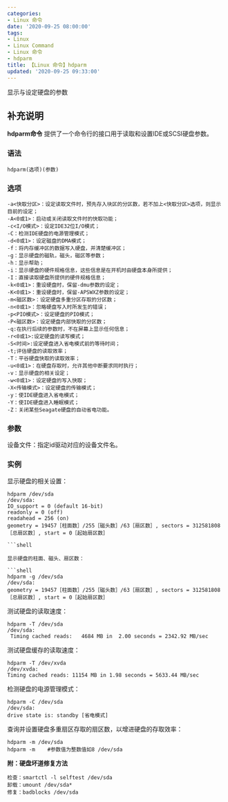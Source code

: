 ```yaml
---
categories:
- Linux 命令
date: '2020-09-25 08:00:00'
tags:
- Linux
- Linux Command
- Linux 命令
- hdparm
title: 【Linux 命令】hdparm
updated: '2020-09-25 09:33:00'
---
```


显示与设定硬盘的参数

## 补充说明

**hdparm命令** 提供了一个命令行的接口用于读取和设置IDE或SCSI硬盘参数。

###  语法

```shell
hdparm(选项)(参数)
```

###  选项

```shell
-a<快取分区>：设定读取文件时，预先存入块区的分区数，若不加上<快取分区>选项，则显示目前的设定；
-A<0或1>：启动或关闭读取文件时的快取功能；
-c<I/O模式>：设定IDE32位I/O模式；
-C：检测IDE硬盘的电源管理模式；
-d<0或1>：设定磁盘的DMA模式；
-f：将内存缓冲区的数据写入硬盘，并清楚缓冲区；
-g：显示硬盘的磁轨，磁头，磁区等参数；
-h：显示帮助；
-i：显示硬盘的硬件规格信息，这些信息是在开机时由硬盘本身所提供；
-I：直接读取硬盘所提供的硬件规格信息；
-k<0或1>：重设硬盘时，保留-dmu参数的设定；
-K<0或1>：重设硬盘时，保留-APSWXZ参数的设定；
-m<磁区数>：设定硬盘多重分区存取的分区数；
-n<0或1>：忽略硬盘写入时所发生的错误；
-p<PIO模式>：设定硬盘的PIO模式；
-P<磁区数>：设定硬盘内部快取的分区数；
-q:在执行后续的参数时，不在屏幕上显示任何信息；
-r<0或1>:设定硬盘的读写模式；
-S<时间>:设定硬盘进入省电模式前的等待时间；
-t;评估硬盘的读取效率；
-T：平谷硬盘快取的读取效率；
-u<0或1>：在硬盘存取时，允许其他中断要求同时执行；
-v：显示硬盘的相关设定；
-w<0或1>：设定硬盘的写入快取；
-X<传输模式>：设定硬盘的传输模式；
-y：使IDE硬盘进入省电模式；
-Y：使IDE硬盘进入睡眠模式；
-Z：关闭某些Seagate硬盘的自动省电功能。
```

###  参数

设备文件：指定id驱动对应的设备文件名。

###  实例

显示硬盘的相关设置：

```shell
hdparm /dev/sda
/dev/sda:
IO_support = 0 (default 16-bit)
readonly = 0 (off)
readahead = 256 (on)
geometry = 19457［柱面数］/255［磁头数］/63［扇区数］, sectors = 312581808［总扇区数］, start = 0［起始扇区数］

```shell

显示硬盘的柱面、磁头、扇区数：

```shell
hdparm -g /dev/sda
/dev/sda:
geometry = 19457［柱面数］/255［磁头数］/63［扇区数］, sectors = 312581808［总扇区数］, start = 0［起始扇区数］
```

测试硬盘的读取速度：

```shell
hdparm -T /dev/sda
/dev/sda:
 Timing cached reads:   4684 MB in  2.00 seconds = 2342.92 MB/sec
```

测试硬盘缓存的读取速度：

```shell
hdparm -T /dev/xvda
/dev/xvda:
Timing cached reads: 11154 MB in 1.98 seconds = 5633.44 MB/sec
```

检测硬盘的电源管理模式：

```shell
hdparm -C /dev/sda
/dev/sda:
drive state is: standby [省电模式]
```

查询并设置硬盘多重扇区存取的扇区数，以增进硬盘的存取效率：

```shell
hdparm -m /dev/sda
hdparm -m    #参数值为整数值如8 /dev/sda
```

 **附：硬盘坏道修复方法** 

```shell
检查：smartctl -l selftest /dev/sda
卸载：umount /dev/sda*
修复：badblocks /dev/sda
```


